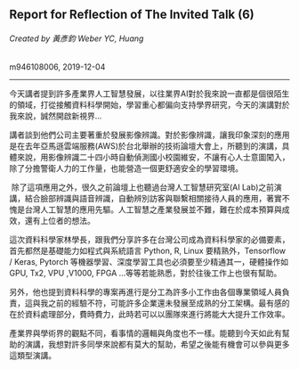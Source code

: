 ## Report for Reflection of The Invited Talk (6)

###### Created by 黃彥鈞 Weber YC, Huang 

m946108006, 2019-12-04

---

​		今天講者提到許多產業界人工智慧發展，以往業界AI對於我來說一直都是個很陌生的領域，打從接觸資料科學開始，學習重心都偏向支持學界研究，今天的演講對於我來說，誠然開啟新視界...

​		講者談到他們公司主要著重於發展影像辨識。對於影像辨識，讓我印象深刻的應用是在去年亞馬遜雲端服務(AWS)於台北舉辦的技術論壇大會上，所聽到的演講，具體來說，用影像辨識二十四小時自動偵測國小校園維安，不讓有心人士意圖闖入，除了分擔警衛人力的工作量，也能營造一個更舒適安全的學習環境。

​		除了這項應用之外，很久之前論壇上也聽過台灣人工智慧研究室(AI Lab)之前演講，結合臉部辨識與語音辨識，自動辨別訪客與聯繫相關接待人員的應用，著實不愧是台灣人工智慧的應用先驅。人工智慧之產業發展並不難，難在於成本預算與成效，還有上位者的想法。

​		這次資料科學家林學長，跟我們分享許多在台灣公司成為資料科學家的必備要素，首先都然是基礎能力如程式與系統語言 Python, R, Linux 要精熟外，Tensorflow / Keras, Pytorch 等機器學習、深度學習工具也必須要至少精通其一，硬體操作如GPU, Tx2, VPU ,V1000, FPGA ...等等若能熟悉，對於往後工作上也很有幫助。

​		另外，他也提到資料科學的專案再進行是分工為許多小工作由各個專業領域人員負責，這與我之前的經驗不符，可能許多企業還未發展至成熟的分工架構。最有感的在於資料處理部分，費時費力，此時若可以以團隊來進行將能大大提升工作效率。

​		產業界與學術界的觀點不同，看事情的邏輯與角度也不一樣。能聽到今天如此有幫助的演講，我想對許多同學來說都有莫大的幫助，希望之後能有機會可以參與更多這類型演講。